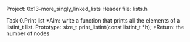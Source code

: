 Project: 0x13-more_singly_linked_lists
Header file: lists.h

Task 0.Print list
*Aim: write a function that prints all the elements of a listint_t list.
Prototype: size_t print_listint(const listint_t *h);
*Return: the number of nodes


